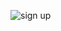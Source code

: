 ![sign up ](https://github.com/RSharmaDevs/Real-Estate-WEbsite/assets/158550524/7c763a61-9b9a-4c80-85f1-835d5e85bd60)
